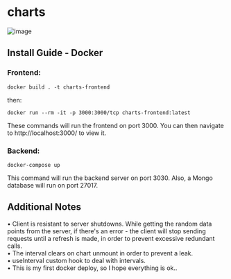 # charts
![image](https://user-images.githubusercontent.com/84678031/145182938-650b7571-0fb4-4041-b366-8b337e57342e.png)

## Install Guide - Docker  
### Frontend:  
```
docker build . -t charts-frontend
```
then:
```
docker run --rm -it -p 3000:3000/tcp charts-frontend:latest
```


These commands will run the frontend on port 3000. You can then navigate to http://localhost:3000/ to view it.
  
### Backend:  
```
docker-compose up
```
This command will run the backend server on port 3030. Also, a Mongo database will run on port 27017.

## Additional Notes
• Client is resistant to server shutdowns. While getting the random data points from the server, if there's an error -
the client will stop sending requests until a refresh is made, in order to prevent excessive redundant calls.  
• The interval clears on chart unmount in order to prevent a leak.  
• useInterval custom hook to deal with intervals.  
• This is my first docker deploy, so I hope everything is ok..    
